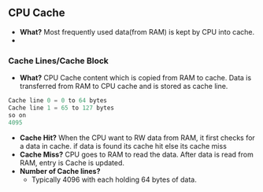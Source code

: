 ## CPU Cache
- **What?** Most frequently used data(from RAM) is kept by CPU into cache.
- 
### Cache Lines/Cache Block
  - **What?** CPU Cache content which is copied from RAM to cache. Data is transferred from RAM to CPU cache and is stored as cache line.
```c
Cache line 0 = 0 to 64 bytes
Cache line 1 = 65 to 127 bytes
so on
4095
```
  - **Cache Hit?** When the CPU want to RW data from RAM, it first checks for a data in cache. if data is found its cache hit else its cache miss
  - **Cache Miss?** CPU goes to RAM to read the data. After data is read from RAM, entry is Cache is updated.
  - **Number of Cache lines?**
    - Typically 4096 with each holding 64 bytes of data.
